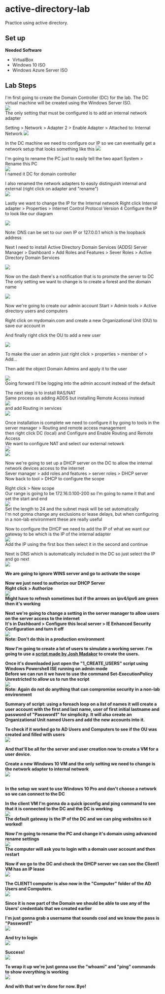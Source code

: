 # active-directory-lab
Practice using active directory. 

<h2>Set up</h2>
<b>Needed Software</b>

- VirtualBox
- Windows 10 ISO
- Windows Azure Server ISO

<h2>Lab Steps</h2>

I'm first going to create the Domain Controller (DC) for the lab. The DC virtual machine will be created using the Windows Server ISO.
<br><img src = "https://i.imgur.com/uhB4dNc.png">
<br>The only setting that must be configured is to add an internal network adapter 

Setting > Network > Adapter 2 > Enable Adapter > Attached to: Internal Network
<img src = "https://i.imgur.com/sJfBrnj.png" >


In the DC machine we need to configure our IP so we can eventually get a network setup that looks something like this
<img src = "https://i.imgur.com/5ZQhG5z.png">

I'm going to rename the PC just to easily tell the two apart 
System > Rename this PC 
<br><img src = "https://i.imgur.com/DTiST3S.png">
<br>I named it DC for domain controller 

I also renamed the network adapters to easily distinguish internal and external (right click on adapter and "rename")
<br><img src = "https://i.imgur.com/E0QenFe.png">

Lastly we want to change the IP for the Internal network
Right click Internal adapter > Properties > Internet Control Protocol Version 4
Configure the IP to look like our diagram 

<img src = "https://i.imgur.com/TSu7LnU.png" >

Note: DNS can be set to our own IP or 127.0.0.1 which is the loopback address

Next I need to install Active Directory Domain Services (ADDS)
Server Manager > Dashboard > Add Roles and Features > Sever Roles > Active Directory Domain Services

<img src = "https://i.imgur.com/BtFMKYb.png">

Now on the dash there's a notification that is to promote the server to DC
<br>The only setting we want to change is to create a forest and the domain name 

<img src = "https://i.imgur.com/zhNoDVx.png">

Now we're going to create our admin account
Start > Admin tools > Active directory users and computers

Right click on mydomain.com and create a new Organizational Unit (OU) to save our account in 

And finally right click the OU to add a new user

<img src = "https://i.imgur.com/uMiMZhj.png">

To make the user an admin just right click > properties > member of > Add...

Then add the object Domain Admins and apply it to the user 

<img src = "https://i.imgur.com/Osdzoyu.png">
<br>Going forward I'll be logging into the admin account instead of the default

The next step is to install RAS/NAT
<br> Same process as adding ADDS but installing Remote Access instead
<br> <img src = "https://i.imgur.com/Qe6Jxnz.png">
<br> and add Routing in services 
<br> <img src = "https://i.imgur.com/XBeACC7.png">

Once installation is complete we need to configure it by going to tools in the server manager > Routing and remote access management
<br> then right click DC (local) and Configure and Enable Routing and Remote Access
<br> We want to configure NAT and select our external netowrk 
<br><img src="https://i.imgur.com/wWSDZLt.png"> 
<br><img src = "https://i.imgur.com/PgTbPbN.png">

Now we're going to set up a DHCP server on the DC to allow the internal network devices access to the internet
<br> Sever manager > add roles and features > server roles > DHCP server
<br> Now back to tool > DHCP to configure the scope 

Right click > New scope 
<br> Our range is going to be 172.16.0.100-200 so I'm going to name it that and set the start and end 
<br> <img src = "https://i.imgur.com/RYC11RV.png">
<br> Set the length to 24 and the subnet mask will be set automatically
<br> I'm not gonna change any exclusions or lease delays, but when configuring in a non-lab environment these are really useful

Now to configure the DHCP we need to add the IP of what we want our gateway to be which is the IP of the internal adapter
<br> <img src = "https://i.imgur.com/8fTD1NC.png">
<br> Add the IP using the first box then select it in the second and continue 

Next is DNS which is automatically included in the DC so just select the IP and go next 
<br> <img src = "https://i.imgur.com/53cn9nc.png">

<b>We are going to ignore WINS server and go to activate the scope

Now we just need to authorize our DHCP Server
<br> Right click > Authorize 
<br> <img src="https://i.imgur.com/ziSR3z2.png">
<br> Might have to refresh sometimes but if the arrows on ipv4/ipv6 are green then it's working 

Next we're going to change a setting in the server manager to allow users on the server access to the internet
<br>It's in Dashboard > Configure this local server > IE Enhanced Security Configuration and turn it off 
<br><img src = "https://i.imgur.com/cROzjc1.png">
<br><b>Note: Don't do this in a production environment</b>

Now I'm going to create a lot of users to simulate a working server. I'm going to use a <a href = "https://www.youtube.com/redirect?event=video_description&redir_token=QUFFLUhqbERxbzNEbkhIWWxfWjg4blN2ekpUcjRjcDVvQXxBQ3Jtc0tuX1ZoRjJqanFjOGdlX2t4LUFnYmY3SHo4MEVadkxMS184TUd1WGJIdVZ5XzJtNVZrMWdPcWl3NWJfNGpkdXNPbWFjaGJlY3hDcU9lT09kaDFVd002WUM3dnp1S1g1VVlpcHBLYk9GNGdVeC05WkFSOA&q=https%3A%2F%2Fgithub.com%2Fjoshmadakor1%2FAD_PS%2Farchive%2Frefs%2Fheads%2Fmaster.zip&v=MHsI8hJmggI"> script made by Josh Madakor</a> to create the users.

Once it's downloaded just open the "1_CREATE_USERS" script using Windows Powershell ISE running on admin mode
<br> Before we can run it we have to use the command Set-ExecutionPolicy Unrestricted to allow us to run the script
<br> <img src = "https://i.imgur.com/2pKBVTo.png">
<br> Note: Again do not do anything that can compromise security in a non-lab environment 

Summary of script: using a foreach loop on a list of names it will create a user account with the first and last name, user of first initial lastname and password of "Password1" for simplicity. It will also create an Organizational Unit named Users and add the new accounts into it.

To check if it worked go to AD Users and Computers to see if the OU was created and filled with users
<br> <img src = "https://i.imgur.com/6ewptFL.png">

And that'll be all for the server and user creation now to create a VM for a user device. 

Create a new Windows 10 VM and the only setting we need to change is the network adapter to internal network
<br> <img src ="https://i.imgur.com/6BFQkvR.png"> 

<br>In the setup we want to use Windows 10 Pro and don't choose a network so we can connect to the DC 

In the client VM I'm gonna do a quick ipconfig and ping command to see that it is connected to the DC and the DC is working
<br><img src = "https://i.imgur.com/ckICBbr.png">
<br>The default gateway is the IP of the DC and we can ping websites so it worked!

Now I'm going to rename the PC and change it's domain using advanced rename settings
<br><img src = "https://i.imgur.com/PdSvERM.png">
<br>The computer will ask you to login with a domain user account and then restart

Now if we go to the DC and check the DHCP server we can see the Client1 VM has an IP lease
<br><img src =" https://i.imgur.com/PdSvERM.png">

The CLIENT1 computer is also now in the "Computer" folder of the AD Users and Computers.
<br><img src = "https://i.imgur.com/ylXn2cY.png">

Since it is now part of the Domain we should be able to use any of the Users' credentials that we created earlier

I'm just gonna grab a username that sounds cool and we know the pass is "Password1" 
<br><img src = "https://i.imgur.com/qma0e5x.png">

And try to login
<br><img src = "https://i.imgur.com/KoMBmE0.png">

Success!
<br><img src = "https://i.imgur.com/KoMBmE0.png">

To wrap it up we're just gonna use the "whoami" and "ping" commands to show everything is working
<br><img src = "https://i.imgur.com/PRNOR0S.png">

And with that we're done for now. Bye!


